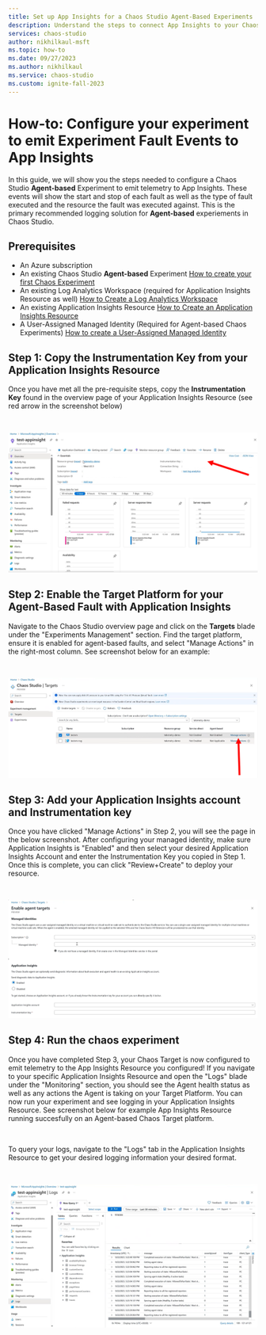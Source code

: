 ```yaml
---
title: Set up App Insights for a Chaos Studio Agent-Based Experiments
description: Understand the steps to connect App Insights to your Chaos Studio Agent-Based Experiment
services: chaos-studio
author: nikhilkaul-msft
ms.topic: how-to
ms.date: 09/27/2023
ms.author: nikhilkaul
ms.service: chaos-studio
ms.custom: ignite-fall-2023
---
```

# How-to: Configure your experiment to emit Experiment Fault Events to App Insights
In this guide, we will show you the steps needed to configure a Chaos Studio **Agent-based** Experiment to emit telemetry to App Insights. These events will show the start and stop of each fault as well as the type of fault executed and the resource the fault was executed against. This is the primary recommended logging solution for **Agent-based** experiements in Chaos Studio.

## Prerequisites
- An Azure subscription
- An existing Chaos Studio **Agent-based** Experiment [How to create your first Chaos Experiment](chaos-studio-quickstart-azure-portal.md)
- An existing Log Analytics Workspace (required for Application Insights Resource as well) [How to Create a Log Analytics Workspace](../azure-monitor/logs/quick-create-workspace.md)
- An existing Application Insights Resource [How to Create an Application Insights Resource](../azure-monitor/app/create-workspace-resource.md)
- A User-Assigned Managed Identity (Required for Agent-based Chaos Experiments) [How to create a User-Assigned Managed Identity](../active-directory/managed-identities-azure-resources/how-manage-user-assigned-managed-identities.md)

## Step 1: Copy the Instrumentation Key from your Application Insights Resource
Once you have met all the pre-requisite steps, copy the **Instrumentation Key** found in the overview page of your Application Insights Resource (see red arrow in the screenshot below)

<br/>

![Screenshot that shows Instrumentation Key in App Insights](images/Step1A_appins.png)

## Step 2: Enable the Target Platform for your Agent-Based Fault with Application Insights
Navigate to the Chaos Studio overview page and click on the **Targets** blade under the "Experiments Management" section. Find the target platform, ensure it is enabled for agent-based faults, and select "Manage Actions" in the right-most column. See screenshot below for an example:
<br/>

<br/>

![Screenshot that shows the Chaos Targets Page](images/Step2A_appins.png)

## Step 3: Add your Application Insights account and Instrumentation key
Once you have clicked "Manage Actions" in Step 2, you will see the page in the below screenshot. After configuring your managed identity, make sure Application Insights is "Enabled" and then select your desired Application Insights Account and enter the Instrumentation Key you copied in Step 1. Once this is complete, you can click "Review+Create" to deploy your resource. 

<br/>

![Screenshot of Targets Deployment Page](images/Step3A_appins.png)

## Step 4: Run the chaos experiment
Once you have completed Step 3, your Chaos Target is now configured to emit telemetry to the App Insights Resource you configured! If you navigate to your specific Application Insights Resource and open the "Logs" blade under the "Monitoring" section, you should see the Agent health status as well as any actions the Agent is taking on your Target Platform. You can now run your experiment and see logging in your Application Insights Resource. See screenshot below for example App Insights Resource running succesfully on an Agent-based Chaos Target platform. 

<br/>

To query your logs, navigate to the "Logs" tab in the Application Insights Resource to get your desired logging information your desired format.

<br/>

![Screenshot of Logs tab in Application Insights Resource](images/Step4A_appins.png)
